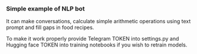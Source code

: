### Simple example of NLP bot

It can make conversations, calculate simple arithmetic operations using text prompt and fill gaps in food recipes.

To make it work properly provide Telegram TOKEN into settings.py and Hugging face TOKEN into training notebooks if you wish to retrain models.